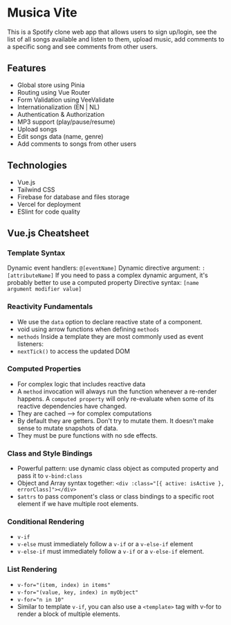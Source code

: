 # Musica Vite

This is a Spotify clone web app that allows users to sign up/login, see the list of all songs available and listen to them, upload music, add comments to a specific song and see comments from other users.

## Features

- Global store using Pinia
- Routing using Vue Router
- Form Validation using VeeValidate
- Internationalization (EN | NL)
- Authentication & Authorization
- MP3 support (play/pause/resume)
- Upload songs
- Edit songs data (name, genre)
- Add comments to songs from other users

## Technologies

- Vue.js
- Tailwind CSS
- Firebase for database and files storage
- Vercel for deployment
- ESlint for code quality

## Vue.js Cheatsheet

### Template Syntax

Dynamic event handlers: `@[eventName]`
Dynamic directive argument: `:[attributeName]`
If you need to pass a complex dynamic argument, it's probably better to use a computed property
Directive syntax: `[name argument modifier value]`

### Reactivity Fundamentals

- We use the `data` option to declare reactive state of a component.
- void using arrow functions when defining `methods`
- `methods` Inside a template they are most commonly used as event listeners:
- `nextTick()` to access the updated DOM

### Computed Properties

- For complex logic that includes reactive data
- A `method` invocation will always run the function whenever a re-render happens. A `computed property` will only re-evaluate when some of its reactive dependencies have changed.
- They are cached --> for complex computations
- By default they are getters. Don't try to mutate them. It doesn't make sense to mutate snapshots of data.
- They must be pure functions with no sde effects.

### Class and Style Bindings

- Powerful pattern: use dynamic class object as computed property and pass it to `v-bind:class`
- Object and Array syntax together: `<div :class="[{ active: isActive }, errorClass]"></div>`
- `$attrs` to pass component's class or class bindings to a specific root element if we have multiple root elements.

### Conditional Rendering

- `v-if`
- `v-else` must immediately follow a `v-if` or a `v-else-if` element
- `v-else-if` must immediately follow a `v-if` or a `v-else-if` element.

### List Rendering

- `v-for="(item, index) in items"`
- `v-for="(value, key, index) in myObject"`
- `v-for="n in 10"`
- Similar to template `v-if`, you can also use a `<template>` tag with v-for to render a block of multiple elements.
